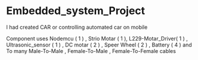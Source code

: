 # Embedded_system_Project

I had created CAR or controlling automated car on mobile 

Component uses Nodemcu ( 1 ) , Strio Motar ( 1 ), L229-Motar_Driver( 1 ) , Ultrasonic_sensor ( 1 ) , DC motar ( 2 ) , Speer Wheel ( 2 ) , 
Battery ( 4 ) and To many Male-To-Male , Female-To-Male , Female-To-Female cables
